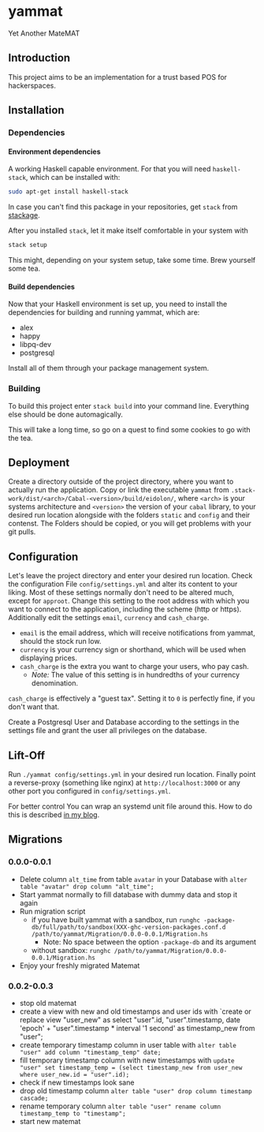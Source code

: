 # yammat

Yet Another MateMAT

## Introduction

This project aims to be an implementation for a trust based POS for hackerspaces.

## Installation

### Dependencies

#### Environment dependencies

A working Haskell capable environment. For that you will need `haskell-stack`, which can be installed
with:

```bash
sudo apt-get install haskell-stack
```

In case you can't find this package in your repositories, get `stack` from [stackage][stackage].

After you installed `stack`, let it make itself comfortable in your system with

```bash
stack setup
```

This might, depending on your system setup, take some time. Brew yourself some tea.

#### Build dependencies

Now that your Haskell environment is set up, you need to install the dependencies for building and running yammat, which are:

* alex
* happy
* libpq-dev
* postgresql

Install all of them through your package management system.

### Building

To build this project enter `stack build` into your command line.
Everything else should be done automagically.

This will take a long time, so go on a quest to find some cookies to go with the tea.

## Deployment

Create a directory outside of the project directory, where you want to actually run the application.
Copy or link the executable `yammat` from `.stack-work/dist/<arch>/Cabal-<version>/build/eidolon/`,
where `<arch>` is your systems architecture and `<version>` the version of your `cabal` library,
to your desired run location alongside with the folders `static` and `config` and their contenst.
The Folders should be copied, or you will get problems with your git pulls.

## Configuration

Let's leave the project directory and enter your desired run location.
Check the configuration File `config/settings.yml` and alter its content to your liking.
Most of these settings normally don't need to be altered much, except for `approot`.
Change this setting to the root address with which you want to connect to the application,
including the scheme (http or https).
Additionally edit the settings `email`, `currency` and `cash_charge`.

* `email` is the email address, which will receive notifications from yammat, should the stock run low.  
* `currency` is your currency sign or shorthand, which will be used when displaying prices.
* `cash_charge` is the extra you want to charge your users, who pay cash.
	* *Note:* The value of this setting is in hundredths of your currency denomination.

`cash_charge` is effectively a "guest tax". Setting it to `0` is perfectly fine, if you don't want that.

Create a Postgresql User and Database according to the settings in the settings file
and grant the user all privileges on the database.

## Lift-Off

Run `./yammat config/settings.yml` in your desired run location. Finally point a reverse-proxy
(something like nginx) at `http://localhost:3000` or any other port you configured in
`config/settings.yml`.

For better control You can wrap an systemd unit file around this.
How to do this is described [in my blog][blog].

## Migrations

### 0.0.0-0.0.1

* Delete column `alt_time` from table `avatar` in your Database with
  `alter table "avatar" drop column "alt_time";`
* Start yammat normally to fill database with dummy data and stop it again
* Run migration script
	* if you have built yammat with a sandbox, run
`runghc -package-db/full/path/to/sandbox(XXX-ghc-version-packages.conf.d
/path/to/yammat/Migration/0.0.0-0.0.1/Migration.hs`
		* Note: No space between the option `-package-db` and its argument
	* without sandbox: `runghc /path/to/yammat/Migration/0.0.0-0.0.1/Migration.hs`
* Enjoy your freshly migrated Matemat

### 0.0.2-0.0.3

* stop old matemat
* create a view with new and old timestamps and user ids with
  `create or replace view "user_new" as select "user".id, "user".timestamp, date 'epoch' + "user".timestamp * interval '1 second' as timestamp_new from "user";
* create temporary timestamp column in user table with
  `alter table "user" add column "timestamp_temp" date;`
* fill temporary timestamp column with new timestamps with
  `update "user" set timestamp_temp = (select timestamp_new from user_new where user_new.id = "user".id);`
* check if new timestamps look sane
* drop old timestamp column
  `alter table "user" drop column timestamp cascade;`
* rename temporary column
  `alter table "user" rename column timestamp_temp to "timestamp";`
* start new matemat

[stackage]: http://www.stackage.org/
[blog]: https://nek0.eu/posts/2015-08-28-Daemonize-a-Yesod-application-systemd-style.html
